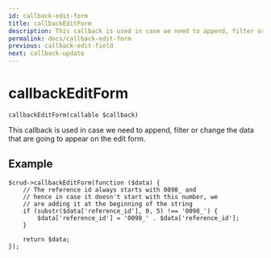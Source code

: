 ```yaml
---
id: callback-edit-form
title: callbackEditForm
description: This callback is used in case we need to append, filter or change the data that are going to appear on the edit form.
permalink: docs/callback-edit-form
previous: callback-edit-field
next: callback-update
---
```


# callbackEditForm

<pre><code class="language-php">callbackEditForm(callable $callback)</code></pre>

This callback is used in case we need to append, filter or change the data that are going to appear on the edit form.

## Example

<pre><code class="language-php">$crud->callbackEditForm(function ($data) {
    // The reference id always starts with 0098_ and 
    // hence in case it doesn't start with this number, we
    // are adding it at the beginning of the string
    if (substr($data['reference_id'], 0, 5) !== '0098_') {
        $data['reference_id'] = '0098_' . $data['reference_id'];
    }

    return $data;
});</code></pre>